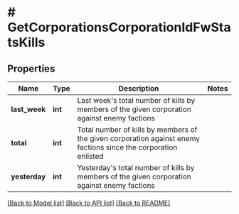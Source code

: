 # # GetCorporationsCorporationIdFwStatsKills

## Properties

Name | Type | Description | Notes
------------ | ------------- | ------------- | -------------
**last_week** | **int** | Last week&#39;s total number of kills by members of the given corporation against enemy factions |
**total** | **int** | Total number of kills by members of the given corporation against enemy factions since the corporation enlisted |
**yesterday** | **int** | Yesterday&#39;s total number of kills by members of the given corporation against enemy factions |

[[Back to Model list]](../../README.md#models) [[Back to API list]](../../README.md#endpoints) [[Back to README]](../../README.md)
